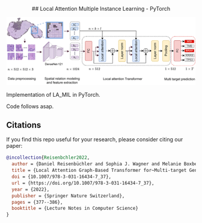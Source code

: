 <p align="center">
## Local Attention Multiple Instance Learning - PyTorch
</p>


<p align="center">
<img src="./la_mil.png" width="600px"></img>
</p>

Implementation of LA_MIL in PyTorch.


Code follows asap. 




## Citations

If you find this repo useful for your research, please consider citing our paper:
```bibtex
@incollection{Reisenbchler2022,
  author = {Daniel Reisenbüchler and Sophia J. Wagner and Melanie Boxberg and Tingying Peng},
  title = {Local Attention Graph-Based Transformer for~Multi-target Genetic Alteration Prediction},
  doi = {10.1007/978-3-031-16434-7_37},
  url = {https://doi.org/10.1007/978-3-031-16434-7_37},
  year = {2022},
  publisher = {Springer Nature Switzerland},
  pages = {377--386},
  booktitle = {Lecture Notes in Computer Science}
}
```
